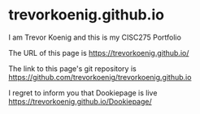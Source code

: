 # trevorkoenig.github.io
I am Trevor Koenig and this is my CISC275 Portfolio

The URL of this page is https://trevorkoenig.github.io/

The link to this page's git repository is https://github.com/trevorkoenig/trevorkoenig.github.io

I regret to inform you that Dookiepage is live https://trevorkoenig.github.io/Dookiepage/
